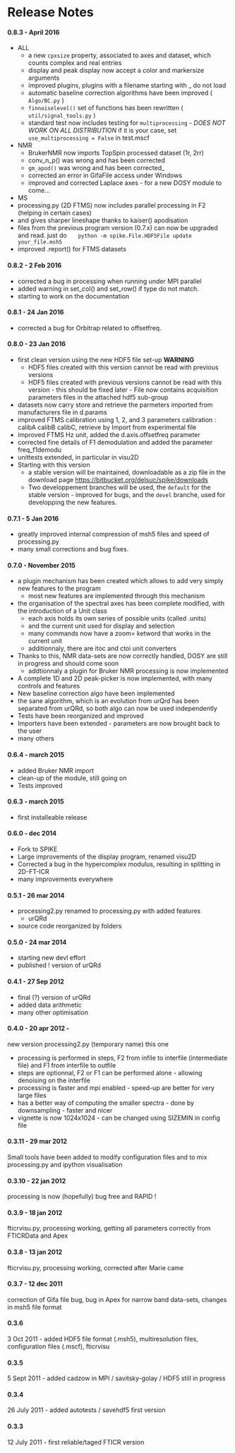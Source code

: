 
# Release Notes

#### 0.8.3 - April 2016
- ALL
  - a new `cpxsize` property, associated to axes and dataset, which counts complex and real entries
  - display and peak display now accept a color and markersize arguments
  - improved plugins, plugins with a filename starting with _ do not load
  - automatic baseline correction algorithms have been improved ( `Algo/BC.py` )
  - `finnoiselevel()` set of functions has been rewritten ( `util/signal_tools.py` )
  - standard test now includes testing for `multiprocessing` - *DOES NOT WORK ON ALL DISTRIBUTION* if it is your case,
    set `use_multiprocessing = False` in test.mscf
- NMR
  - BrukerNMR now imports TopSpin processed dataset (1r, 2rr)
  - conv_n_p() was wrong and has been corrected
  - `gm_apod()` was wrong and has been corrected_
  - corrected an error in GifaFile access under Windows
  - improved and corrected Laplace axes - for a new DOSY module to come...
- MS
 - processing.py (2D FTMS) now includes parallel processing in F2 (helping in certain cases)
 - and gives sharper lineshape thanks to kaiser() apodisation
 - files from the previous program version (0.7.x) can now be upgraded and read. just do
    ```    python -m spike.File.HDF5File update your_file.msh5  ```
 - improved .report() for FTMS datasets

#### 0.8.2 - 2 Feb 2016
 - corrected a bug in processing when running under MPI parallel 
 - added warning in set_col() and set_row() if type do not match.
 - starting to work on the documentation

#### 0.8.1 - 24 Jan 2016
 - corrected a bug for Orbitrap related to offsetfreq.

#### 0.8.0 - 23 Jan 2016
  - first clean version using the new HDF5 file set-up  **WARNING** 
    - HDF5 files created with this version cannot be read with previous versions
    - HDF5 files created with previous versions cannot be read with this version - this should be fixed later -
      File now contains acquisition parameters files in the attached hdf5 sub-group
  - datasets now carry store and retrieve the parmeters imported from manufacturers file in d.params
  - improved FTMS calibration using 1, 2, and 3 parameters calibration : calibA calibB calibC, retrieve by Import from experimental file
  - improved FTMS Hz unit, added the d.axis.offsetfreq parameter
  - corrected fine details of F1 demodulation and added the parameter freq_f1demodu
  - unittests extended, in particular in visu2D
  - Starting with this version
    - a stable version will be maintained, downloadable as a zip file in the download page
  https://bitbucket.org/delsuc/spike/downloads
    - Two developpement branches will be used, the `default` for the stable version - improved for bugs, and the `devel` branche, used for developping the new features.

#### 0.7.1 - 5 Jan 2016
  - greatly improved internal compression of msh5 files and speed of processing.py
  - many small corrections and bug fixes.

#### 0.7.0 - November 2015
  - a plugin mechanism has been created which allows to add very simply new features to the program
      - most new features are implemented through this mechanism
  - the organisation of the spectral axes has been complete modified, with the introduction of a Unit class
      - each axis holds its own series of possible units (called .units)
      - and the current unit used for display and selection
      - many commands now have a zoom= ketword that works in the current unit
      - additionnaly, there are itoc and ctoi unit converters
  - Thanks to this, NMR data-sets are now correctly handled, DOSY are still in progress and should come soon
      - addtionnaly a plugin for Bruker NMR processing is now implemented
  - A complete 1D and 2D peak-picker is now implemented, with many controls and features
  - New baseline correction algo have been implemented
  - the sane algorithm, which is an evolution from urQrd has been separated from urQRd, so both algo can now be used independently
  - Tests have been reorganized and improved
  - Importers have been extended - parameters are now brought back to the user
  - many others

#### 0.6.4 - march 2015
  - added Bruker NMR import
  - clean-up of the module, still going on
  - Tests improved

#### 0.6.3 - march 2015
  - first installeable release

#### 0.6.0 - dec 2014
  - Fork to SPIKE
  - Large improvements of the display program, renamed visu2D
  - Corrected a bug in the hypercomplex modulus, resulting in splitting in 2D-FT-ICR
  - many improvements everywhere

#### 0.5.1 - 26 mar 2014
  - processing2.py renamed to processing.py   with added features
      - urQRd
  - source code reorganized by folders

#### 0.5.0 - 24 mar 2014
  - starting new devl effort
  - published ! version of urQRd

#### 0.4.1 - 27 Sep 2012
  - final (?) version of urQRd
  - added data arithmetic
  - many other optimisation

#### 0.4.0 - 20 apr 2012 -
new version processing2.py (temporary name)  this one

  - processing is performed in steps, F2 from infile to interfile (intermediate file) and F1 from interfile to outfile
  - steps are optionnal, F2 or F1 can be performed alone - allowing denoising on the interfile
  - processing is faster and mpi enabled - speed-up are better for very large files
  - has a better way of computing the smaller spectra - done by downsampling - faster and nicer
  - vignette is now 1024x1024 - can be changed using SIZEMIN in config file

#### 0.3.11 - 29 mar 2012
Small tools have been added to modify configuration files and to mix processing.py and ipython visualisation
#### 0.3.10 - 22 jan  2012
processing is now (hopefully) bug free and RAPID !
#### 0.3.9 - 18 jan  2012
fticrvisu.py, processing working, getting all parameters correctly from FTICRData and Apex
#### 0.3.8 - 13 jan  2012
fticrvisu.py, processing working, corrected after Marie came
#### 0.3.7 - 12 dec  2011
correction of Gifa file bug, bug in Apex for narrow band data-sets, changes in msh5 file format
#### 0.3.6
3 Oct  2011 - added  HDF5 file format (.msh5), multiresolution files, configuration files (.mscf), fticrvisu
#### 0.3.5
5 Sept 2011 - added  cadzow in MPI / savitsky-golay / HDF5 still in progress
#### 0.3.4
26 July 2011 - added  autotests / savehdf5 first version
#### 0.3.3
12 July 2011 - first reliable/taged  FTICR version
